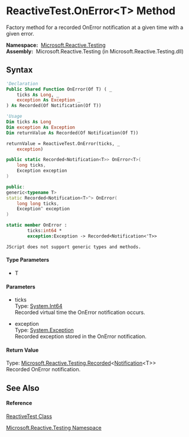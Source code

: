 # ReactiveTest.OnError\<T\> Method

Factory method for a recorded OnError notification at a given time with a given error.

**Namespace:**  [Microsoft.Reactive.Testing](Microsoft.Reactive.Testing\Microsoft.Reactive.Testing.md)  
**Assembly:**  Microsoft.Reactive.Testing (in Microsoft.Reactive.Testing.dll)

## Syntax

```vb
'Declaration
Public Shared Function OnError(Of T) ( _
    ticks As Long, _
    exception As Exception _
) As Recorded(Of Notification(Of T))
```

```vb
'Usage
Dim ticks As Long
Dim exception As Exception
Dim returnValue As Recorded(Of Notification(Of T))

returnValue = ReactiveTest.OnError(ticks, _
    exception)
```

```csharp
public static Recorded<Notification<T>> OnError<T>(
    long ticks,
    Exception exception
)
```

```c++
public:
generic<typename T>
static Recorded<Notification<T>^> OnError(
    long long ticks, 
    Exception^ exception
)
```

```fsharp
static member OnError : 
        ticks:int64 * 
        exception:Exception -> Recorded<Notification<'T>> 
```

```jscript
JScript does not support generic types and methods.
```

#### Type Parameters

- T

#### Parameters

- ticks  
  Type: [System.Int64](https://msdn.microsoft.com/en-us/library/6yy583ek)  
  Recorded virtual time the OnError notification occurs.

- exception  
  Type: [System.Exception](https://msdn.microsoft.com/en-us/library/c18k6c59)  
  Recorded exception stored in the OnError notification.

#### Return Value

Type: [Microsoft.Reactive.Testing.Recorded](Recorded\Recorded(T).md)\<[Notification](Notification\Notification(T).md)\<T\>\>  
Recorded OnError notification.

## See Also

#### Reference

[ReactiveTest Class](ReactiveTest\ReactiveTest.md)

[Microsoft.Reactive.Testing Namespace](Microsoft.Reactive.Testing\Microsoft.Reactive.Testing.md)

